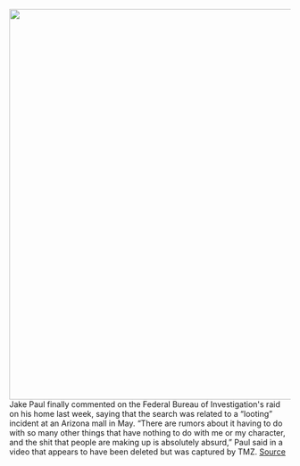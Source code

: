 <img src='https://cdn.vox-cdn.com/thumbor/W8hHc1ocOqy7B_Mz_s01G3YVA6Q=/0x0:5178x3452/1200x800/filters:focal(2197x803:3025x1631)/cdn.vox-cdn.com/uploads/chorus_image/image/67199012/1197370989.jpg.0.jpg' width='700px' /><br/>
Jake Paul finally commented on the Federal Bureau of Investigation's raid on his home last week, saying that the search was related to a “looting” incident at an Arizona mall in May. “There are rumors about it having to do with so many other things that have nothing to do with me or my character, and the shit that people are making up is absolutely absurd,” Paul said in a video that appears to have been deleted but was captured by TMZ.
<a href='https://www.theverge.com/2020/8/13/21366407/jake-paul-fbi-raid-comment-arizona-looting-absurd-rumors'> Source <a/>